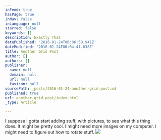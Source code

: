 ```yaml
---
inFeed: true
hasPage: true
inNav: false
inLanguage: null
starred: false
keywords: []
description: Exactly That
datePublished: '2016-01-24T06:06:58.941Z'
dateModified: '2016-01-24T06:04:41.638Z'
title: Another Grid Post
author: []
authors: []
publisher:
  name: null
  domain: null
  url: null
  favicon: null
sourcePath: _posts/2016-01-24-another-grid-post.md
published: true
url: another-grid-post/index.html
_type: Article

---
```

I suppose I gotta start adding stuff, with pictures, to see what this thing does. It might be pretty cool. I might need more images on my computer. I might need to figure out how to rotate stuff.
![](https://the-grid-user-content.s3-us-west-2.amazonaws.com/013a5d05-d569-4015-bbab-6d4a24323a57.JPG)
